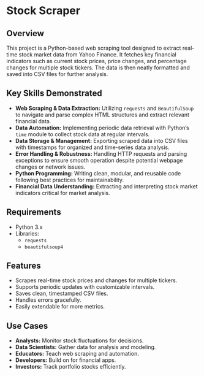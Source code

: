 # Stock Scraper

## Overview
This project is a Python-based web scraping tool designed to extract real-time stock market data from Yahoo Finance. It fetches key financial indicators such as current stock prices, price changes, and percentage changes for multiple stock tickers. The data is then neatly formatted and saved into CSV files for further analysis.


## Key Skills Demonstrated
- **Web Scraping & Data Extraction:** Utilizing `requests` and `BeautifulSoup` to navigate and parse complex HTML structures and extract relevant financial data.
- **Data Automation:** Implementing periodic data retrieval with Python’s `time` module to collect stock data at regular intervals.
- **Data Storage & Management:** Exporting scraped data into CSV files with timestamps for organized and time-series data analysis.
- **Error Handling & Robustness:** Handling HTTP requests and parsing exceptions to ensure smooth operation despite potential webpage changes or network issues.
- **Python Programming:** Writing clean, modular, and reusable code following best practices for maintainability.
- **Financial Data Understanding:** Extracting and interpreting stock market indicators critical for market analysis.


## Requirements
- Python 3.x
- Libraries:
  - `requests`
  - `beautifulsoup4`

    
## Features
- Scrapes real-time stock prices and changes for multiple tickers.
- Supports periodic updates with customizable intervals.
- Saves clean, timestamped CSV files.
- Handles errors gracefully.
- Easily extendable for more metrics.


## Use Cases
- **Analysts:** Monitor stock fluctuations for decisions.
- **Data Scientists:** Gather data for analysis and modeling.
- **Educators:** Teach web scraping and automation.
- **Developers:** Build on for financial apps.
- **Investors:** Track portfolio stocks efficiently.
